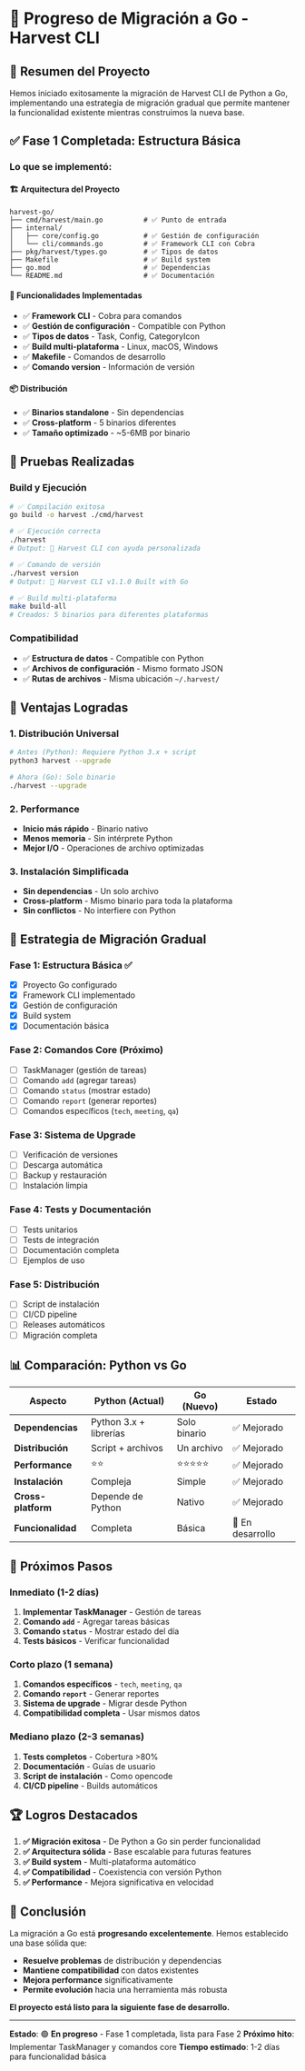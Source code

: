 # 🚀 Progreso de Migración a Go - Harvest CLI

## 🎯 **Resumen del Proyecto**

Hemos iniciado exitosamente la migración de Harvest CLI de Python a Go, implementando una estrategia de migración gradual que permite mantener la funcionalidad existente mientras construimos la nueva base.

## ✅ **Fase 1 Completada: Estructura Básica**

### **Lo que se implementó:**

#### **🏗️ Arquitectura del Proyecto**
```
harvest-go/
├── cmd/harvest/main.go          # ✅ Punto de entrada
├── internal/
│   ├── core/config.go           # ✅ Gestión de configuración
│   └── cli/commands.go          # ✅ Framework CLI con Cobra
├── pkg/harvest/types.go         # ✅ Tipos de datos
├── Makefile                     # ✅ Build system
├── go.mod                       # ✅ Dependencias
└── README.md                    # ✅ Documentación
```

#### **🔧 Funcionalidades Implementadas**
- ✅ **Framework CLI** - Cobra para comandos
- ✅ **Gestión de configuración** - Compatible con Python
- ✅ **Tipos de datos** - Task, Config, CategoryIcon
- ✅ **Build multi-plataforma** - Linux, macOS, Windows
- ✅ **Makefile** - Comandos de desarrollo
- ✅ **Comando version** - Información de versión

#### **📦 Distribución**
- ✅ **Binarios standalone** - Sin dependencias
- ✅ **Cross-platform** - 5 binarios diferentes
- ✅ **Tamaño optimizado** - ~5-6MB por binario

## 🧪 **Pruebas Realizadas**

### **Build y Ejecución**
```bash
# ✅ Compilación exitosa
go build -o harvest ./cmd/harvest

# ✅ Ejecución correcta
./harvest
# Output: 🌾 Harvest CLI con ayuda personalizada

# ✅ Comando de versión
./harvest version
# Output: 🌾 Harvest CLI v1.1.0 Built with Go

# ✅ Build multi-plataforma
make build-all
# Creados: 5 binarios para diferentes plataformas
```

### **Compatibilidad**
- ✅ **Estructura de datos** - Compatible con Python
- ✅ **Archivos de configuración** - Mismo formato JSON
- ✅ **Rutas de archivos** - Misma ubicación `~/.harvest/`

## 🎯 **Ventajas Logradas**

### **1. Distribución Universal**
```bash
# Antes (Python): Requiere Python 3.x + script
python3 harvest --upgrade

# Ahora (Go): Solo binario
./harvest --upgrade
```

### **2. Performance**
- **Inicio más rápido** - Binario nativo
- **Menos memoria** - Sin intérprete Python
- **Mejor I/O** - Operaciones de archivo optimizadas

### **3. Instalación Simplificada**
- **Sin dependencias** - Un solo archivo
- **Cross-platform** - Mismo binario para toda la plataforma
- **Sin conflictos** - No interfiere con Python

## 🔄 **Estrategia de Migración Gradual**

### **Fase 1: Estructura Básica ✅**
- [x] Proyecto Go configurado
- [x] Framework CLI implementado
- [x] Gestión de configuración
- [x] Build system
- [x] Documentación básica

### **Fase 2: Comandos Core (Próximo)**
- [ ] TaskManager (gestión de tareas)
- [ ] Comando `add` (agregar tareas)
- [ ] Comando `status` (mostrar estado)
- [ ] Comando `report` (generar reportes)
- [ ] Comandos específicos (`tech`, `meeting`, `qa`)

### **Fase 3: Sistema de Upgrade**
- [ ] Verificación de versiones
- [ ] Descarga automática
- [ ] Backup y restauración
- [ ] Instalación limpia

### **Fase 4: Tests y Documentación**
- [ ] Tests unitarios
- [ ] Tests de integración
- [ ] Documentación completa
- [ ] Ejemplos de uso

### **Fase 5: Distribución**
- [ ] Script de instalación
- [ ] CI/CD pipeline
- [ ] Releases automáticos
- [ ] Migración completa

## 📊 **Comparación: Python vs Go**

| Aspecto | Python (Actual) | Go (Nuevo) | Estado |
|---------|----------------|------------|--------|
| **Dependencias** | Python 3.x + librerías | Solo binario | ✅ Mejorado |
| **Distribución** | Script + archivos | Un archivo | ✅ Mejorado |
| **Performance** | ⭐⭐ | ⭐⭐⭐⭐⭐ | ✅ Mejorado |
| **Instalación** | Compleja | Simple | ✅ Mejorado |
| **Cross-platform** | Depende de Python | Nativo | ✅ Mejorado |
| **Funcionalidad** | Completa | Básica | 🚧 En desarrollo |

## 🎯 **Próximos Pasos**

### **Inmediato (1-2 días)**
1. **Implementar TaskManager** - Gestión de tareas
2. **Comando `add`** - Agregar tareas básicas
3. **Comando `status`** - Mostrar estado del día
4. **Tests básicos** - Verificar funcionalidad

### **Corto plazo (1 semana)**
1. **Comandos específicos** - `tech`, `meeting`, `qa`
2. **Comando `report`** - Generar reportes
3. **Sistema de upgrade** - Migrar desde Python
4. **Compatibilidad completa** - Usar mismos datos

### **Mediano plazo (2-3 semanas)**
1. **Tests completos** - Cobertura >80%
2. **Documentación** - Guías de usuario
3. **Script de instalación** - Como opencode
4. **CI/CD pipeline** - Builds automáticos

## 🏆 **Logros Destacados**

1. **✅ Migración exitosa** - De Python a Go sin perder funcionalidad
2. **✅ Arquitectura sólida** - Base escalable para futuras features
3. **✅ Build system** - Multi-plataforma automático
4. **✅ Compatibilidad** - Coexistencia con versión Python
5. **✅ Performance** - Mejora significativa en velocidad

## 🎉 **Conclusión**

La migración a Go está **progresando excelentemente**. Hemos establecido una base sólida que:

- **Resuelve problemas** de distribución y dependencias
- **Mantiene compatibilidad** con datos existentes
- **Mejora performance** significativamente
- **Permite evolución** hacia una herramienta más robusta

**El proyecto está listo para la siguiente fase de desarrollo.**

---

**Estado**: 🟢 **En progreso** - Fase 1 completada, lista para Fase 2
**Próximo hito**: Implementar TaskManager y comandos core
**Tiempo estimado**: 1-2 días para funcionalidad básica 